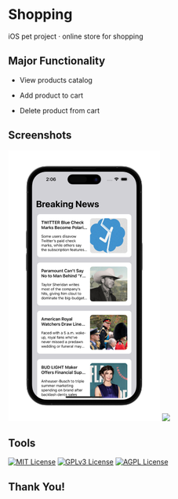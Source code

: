 # Shopping
iOS pet project · online store for shopping


## Major Functionality

- View products catalog

- Add product to cart

- Delete product from cart


## Screenshots
<p float="left">
  <img src="https://github.com/Dima-Bulgakov/News/blob/secondBranch/1.png?raw=true" width="310" />
  <img src="https://github.com/Dima-Bulgakov/News/blob/secondBranch/2.gif?raw=true" width="250" /> 
</p>


## Tools

[![MIT License](https://img.shields.io/badge/-Swift-orange)](https://developer.apple.com/swift/)
[![GPLv3 License](https://img.shields.io/badge/-UIKit-blue)](https://developer.apple.com/documentation/uikit)
[![AGPL License](https://img.shields.io/badge/-iOS-black)](https://www.apple.com/ios/ios-16/)
## Thank You!



